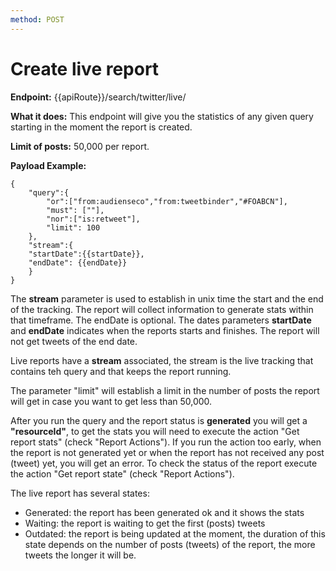 ```yaml
---
method: POST
---
```


# Create live report

**Endpoint:** {{apiRoute}}/search/twitter/live/

**What it does:** This endpoint will give you the statistics of any given query starting in the moment the report is created.

**Limit of posts:** 50,000 per report.

**Payload Example:** 

```
{
	"query":{
        "or":["from:audienseco","from:tweetbinder","#FOABCN"],
        "must": [""],
        "nor":["is:retweet"],
        "limit": 100
	},
	"stream":{
	"startDate":{{startDate}},
	"endDate": {{endDate}}
	}
}
```
The **stream** parameter is used to establish in unix time the start and the end of the tracking. The report will collect information to generate stats within that timeframe. The endDate is optional. The dates parameters **startDate** and **endDate** indicates when the reports starts and finishes. The report will not get tweets of the end date.

Live reports have a **stream** associated, the stream is the live tracking that contains teh query and that keeps the report running.

The parameter "limit" will establish a limit in the number of posts the report will get in case you want to get less than 50,000. 

After you run the query and the report status is **generated** you will get a **"resourceId"**, to get the stats you will need to execute the action "Get report stats" (check "Report Actions"). If you run the action too early, when the report is not generated yet or when the report has not received any post (tweet) yet, you will get an error. To check the status of the report execute the action "Get report state" (check "Report Actions").

The live report has several states:

- Generated: the report has been generated ok and it shows the stats
- Waiting: the report is waiting to get the first (posts) tweets
- Outdated: the report is being updated at the moment, the duration of this state depends on the number of posts (tweets) of the report, the more tweets the longer it will be.
